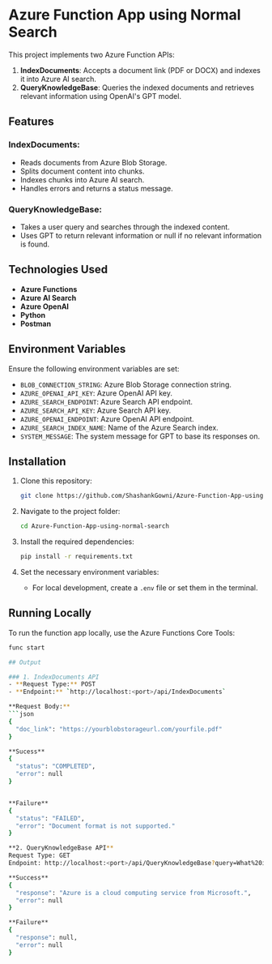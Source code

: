 # Azure Function App using Normal Search

This project implements two Azure Function APIs:

1. **IndexDocuments**: Accepts a document link (PDF or DOCX) and indexes it into Azure AI search.
2. **QueryKnowledgeBase**: Queries the indexed documents and retrieves relevant information using OpenAI's GPT model.

## Features

### **IndexDocuments**:
- Reads documents from Azure Blob Storage.
- Splits document content into chunks.
- Indexes chunks into Azure AI search.
- Handles errors and returns a status message.

### **QueryKnowledgeBase**:
- Takes a user query and searches through the indexed content.
- Uses GPT to return relevant information or null if no relevant information is found.

## Technologies Used
- **Azure Functions**
- **Azure AI Search**
- **Azure OpenAI**
- **Python**
- **Postman**

## Environment Variables
Ensure the following environment variables are set:
- `BLOB_CONNECTION_STRING`: Azure Blob Storage connection string.
- `AZURE_OPENAI_API_KEY`: Azure OpenAI API key.
- `AZURE_SEARCH_ENDPOINT`: Azure Search API endpoint.
- `AZURE_SEARCH_API_KEY`: Azure Search API key.
- `AZURE_OPENAI_ENDPOINT`: Azure OpenAI API endpoint.
- `AZURE_SEARCH_INDEX_NAME`: Name of the Azure Search index.
- `SYSTEM_MESSAGE`: The system message for GPT to base its responses on.

## Installation

1. Clone this repository:
    ```bash
    git clone https://github.com/ShashankGowni/Azure-Function-App-using-normal-search
    ```

2. Navigate to the project folder:
    ```bash
    cd Azure-Function-App-using-normal-search
    ```

3. Install the required dependencies:
    ```bash
    pip install -r requirements.txt
    ```

4. Set the necessary environment variables:
    - For local development, create a `.env` file or set them in the terminal.

## Running Locally
To run the function app locally, use the Azure Functions Core Tools:
```bash
func start

## Output

### 1. IndexDocuments API
- **Request Type:** POST  
- **Endpoint:** `http://localhost:<port>/api/IndexDocuments`

**Request Body:**
```json
{
  "doc_link": "https://yourblobstorageurl.com/yourfile.pdf"
}

**Sucess**
{
  "status": "COMPLETED",
  "error": null
}


**Failure**
{ 
  "status": "FAILED",
  "error": "Document format is not supported."
}

**2. QueryKnowledgeBase API**
Request Type: GET
Endpoint: http://localhost:<port>/api/QueryKnowledgeBase?query=What%20is%20Azure&index_name=your_index_name

**Success** 
{
  "response": "Azure is a cloud computing service from Microsoft.",
  "error": null
}

**Failure** 
{
  "response": null,
  "error": null
}


